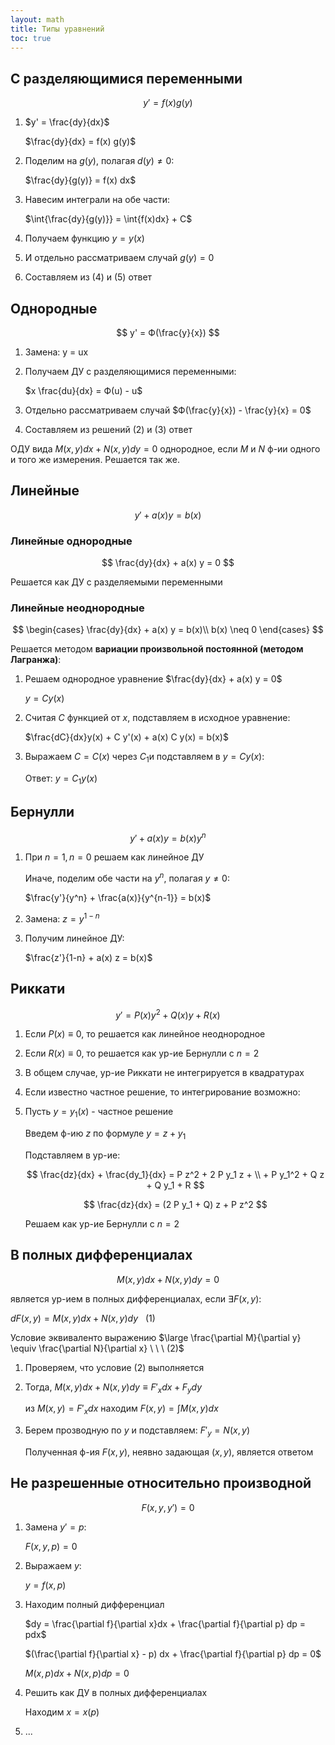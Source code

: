 ```yaml
---
layout: math
title: Типы уравнений
toc: true
---
```

## С разделяющимися переменными

$$
y' = f(x) g(y)
$$

1. $y' = \frac{dy}{dx}$

   $\frac{dy}{dx} = f(x) g(y)$ 

2. Поделим на $g(y)$, полагая $d(y) \neq 0$:

   $\frac{dy}{g(y)} = f(x) dx$

3. Навесим интеграли на обе части:

   $\int{\frac{dy}{g(y)}} = \int{f(x)dx} + C$

4. Получаем функцию $y=y(x)$

5. И отдельно рассматриваем случай $g(y)=0$

6. Составляем из (4) и (5) ответ

## Однородные

$$
y' = Ф(\frac{y}{x})
$$

1. Замена: y = ux

2. Получаем ДУ с разделяющимися переменными:

   $x \frac{du}{dx} = Ф(u) - u$ 

3. Отдельно рассматриваем случай $Ф(\frac{y}{x}) - \frac{y}{x} = 0​$

4. Составляем из решений (2) и (3) ответ

ОДУ вида $M(x, y) dx + N(x, y) dy = 0$ однородное, если $M$ и $N$ ф-ии одного и того же измерения. Решается так же.

## Линейные

$$
y' + a(x) y = b(x)
$$

### Линейные однородные

$$
\frac{dy}{dx} + a(x) y = 0
$$

Решается как ДУ с разделяемыми переменными

### Линейные неоднородные

$$
\begin{cases}  \frac{dy}{dx} + a(x) y = b(x)\\ b(x) \neq 0 \end{cases}
$$

Решается методом **вариации произвольной постоянной (методом Лагранжа)**:

1. Решаем однородное уравнение $\frac{dy}{dx} + a(x) y = 0$

   $y = C y(x)$

2. Считая $C$ функцией от $x$, подставляем в исходное уравнение:

   $\frac{dC}{dx}y(x) + C y'(x) + a(x) C y(x) = b(x)$

3. Выражаем $C=С(x)$ через $C_1$и подставляем в $y = C y(x)$:

   Ответ: $y = C_1 y(x)$

## Бернулли

$$
y' + a(x) y = b(x) y^n
$$

1. При $n=1, n=0$ решаем как линейное ДУ

   Иначе, поделим обе части на $y^n$, полагая $y \neq 0$: 

   $\frac{y'}{y^n} + \frac{a(x)}{y^{n-1}} = b(x)$

2. Замена: $z = y^{1-n}$

3. Получим линейное ДУ:

   $\frac{z'}{1-n} + a(x) z = b(x)$

## Риккати

$$
y' = P(x) y^2 + Q(x) y + R(x)
$$

1. Если $P(x) \equiv 0$, то решается как линейное неоднородное

2. Если $R(x) \equiv 0$, то решается как ур-ие Бернулли с $n = 2$

3. В общем случае, ур-ие Риккати не интегрируется в квадратурах

4. Если известно частное решение, то интегрирование возможно:

5. Пусть $y = y_1(x)$ - частное решение

    Введем ф-ию $z$ по формуле $y = z + y_1$

    Подставляем в ур-ие:

    $$
    \frac{dz}{dx} + \frac{dy_1}{dx} = P z^2 + 2 P y_1 z + \\ + P y_1^2 + Q z + Q y_1 + R
    $$

    $$
    \frac{dz}{dx} = (2 P y_1 + Q) z + P z^2
    $$

    Решаем как ур-ие Бернулли с $n = 2$

## В полных дифференциалах

$$
M(x, y) dx + N(x, y) dy = 0
$$

является ур-ием в полных дифференциалах, если $\exists F(x, y):$

$dF(x, y) = M(x, y) dx + N (x, y) dy \ \ \ (1)$

Условие эквиваленто выражению $\large \frac{\partial M}{\partial y} \equiv \frac{\partial N}{\partial x} \ \ \ (2)$

1. Проверяем, что условие (2) выполняется

2. Тогда, $M(x, y)dx + N(x, y)dy \equiv F'_x dx +F_y dy$

   из  $M(x, y) = F'_x dx$ находим $F(x, y) = \int M(x,y) dx$

3. Берем прозводную по $y$ и подставляем: $F'_y = N(x,y)$

   Полученная ф-ия $F(x, y)$, неявно задающая $(x, y)$, является ответом

## Не разрешенные относительно производной

$$
F(x, y, y') = 0
$$

1. Замена $y' = p$:

   $F(x, y, p) = 0$

2. Выражаем $y$:

   $y = f(x, p)$

3. Находим полный дифференциал

   $dy = \frac{\partial f}{\partial x}dx + \frac{\partial f}{\partial p} dp = pdx$

   $(\frac{\partial f}{\partial x} - p) dx + \frac{\partial f}{\partial p} dp = 0$

   $M(x, p) dx + N(x, p) dp = 0$

4. Решить как ДУ в полных дифференциалах

   Находим $x = x(p)$

5. ...
